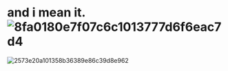 # and i mean it. ![8fa0180e7f07c6c1013777d6f6eac7d4](https://github.com/SUNLIBERTY/SUNLIBERTY/assets/161395048/dd35eaf0-5858-4619-811a-d7330c456057<"width="70"-height="70">)







![2573e20a101358b36389e86c39d8e962](https://github.com/SUNLIBERTY/SUNLIBERTY/assets/161395048/848ae1e8-e78e-4a45-b6a1-936a38596c66)


